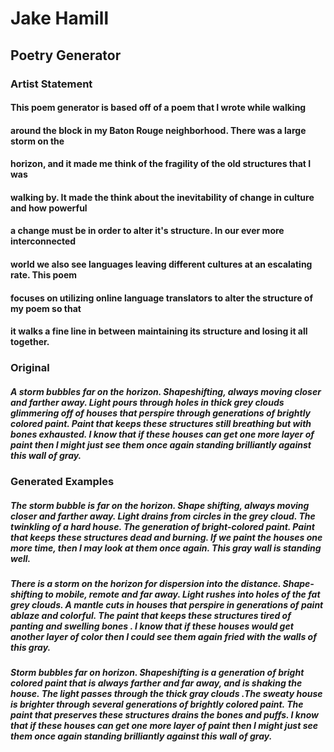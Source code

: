# Jake Hamill
## Poetry Generator
### Artist Statement

#### This poem generator is based off of a poem that I wrote while walking
#### around the block in my Baton Rouge neighborhood. There was a large storm on the
#### horizon, and it made me think of the fragility of the old structures that I was
#### walking by. It made the think about the inevitability of change in culture and how powerful
#### a change must be in order to alter it's structure. In our ever more interconnected
#### world we also see languages leaving different cultures at an escalating rate. This poem  
#### focuses on utilizing online language translators to alter the structure of my poem so that
#### it walks a fine line in between maintaining its structure and losing it all together.

### Original

##### A storm bubbles far on the horizon. Shapeshifting, always moving closer and farther away. Light pours through holes in thick grey clouds glimmering off of houses that perspire through generations of brightly colored paint. Paint that keeps these structures still breathing but with bones exhausted. I know that if these houses can get one more layer of paint then I might just see them once again standing brilliantly against this wall of gray.

### Generated Examples

##### The storm bubble is far on the horizon. Shape shifting, always moving closer and farther away. Light drains from circles in the grey cloud. The twinkling of a hard house. The generation of bright-colored paint. Paint that keeps these structures dead and burning. If we paint the houses one more time, then I may look at them once again. This gray wall is standing well.  

##### There is a storm on the horizon for dispersion into the distance. Shape-shifting to mobile, remote and far away. Light rushes into holes of the fat grey clouds. A mantle cuts in houses that perspire in generations of paint ablaze and colorful. The paint that keeps these structures tired of panting and swelling bones . I know that if these houses would get another layer of color then I could see them again fried with the walls of this gray.

##### Storm bubbles far on horizon. Shapeshifting is a generation of bright colored paint that is always farther and far away, and is shaking the house. The light passes through the thick gray clouds .The sweaty house is brighter through several generations of brightly colored paint. The paint that preserves these structures drains the bones and puffs. I know that if these houses can get one more layer of paint then I might just see them once again standing brilliantly against this wall of gray.
